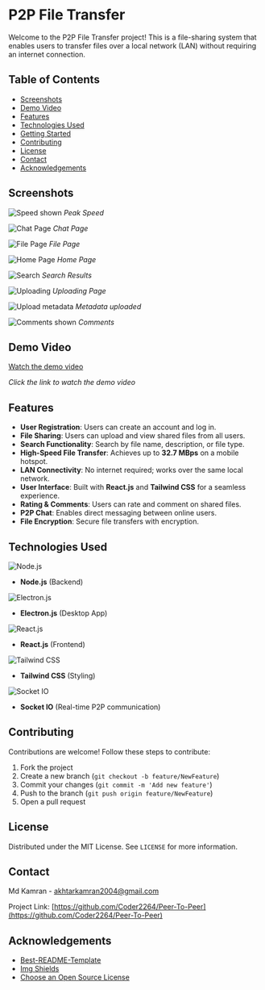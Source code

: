 # P2P File Transfer

Welcome to the P2P File Transfer project! This is a file-sharing system that enables users to transfer files over a local network (LAN) without requiring an internet connection.

## Table of Contents
- [Screenshots](#screenshots)
- [Demo Video](#demo-video)
- [Features](#features)
- [Technologies Used](#technologies-used)
- [Getting Started](#getting-started)
- [Contributing](#contributing)
- [License](#license)
- [Contact](#contact)
- [Acknowledgements](#acknowledgements)

## Screenshots

![Speed shown](https://res.cloudinary.com/da7nnqjzz/image/upload/v1741167734/Screenshot_28_jm137r.png)
*Peak Speed*

![Chat Page](https://res.cloudinary.com/da7nnqjzz/image/upload/v1741167726/Screenshot_21_u6ueoi.png)
*Chat Page*

![File Page](https://res.cloudinary.com/da7nnqjzz/image/upload/v1741167726/Screenshot_20_bs8ul2.png)
*File Page*

![Home Page](https://res.cloudinary.com/da7nnqjzz/image/upload/v1741167724/Screenshot_16_cg1uui.png)
*Home Page*

![Search](https://res.cloudinary.com/da7nnqjzz/image/upload/v1741167721/Screenshot_17_i66c7a.png)
*Search Results*

![Uploading](https://res.cloudinary.com/da7nnqjzz/image/upload/v1741167722/Screenshot_14_oecmic.png)
*Uploading Page*

![Upload metadata](https://res.cloudinary.com/da7nnqjzz/image/upload/v1741167721/Screenshot_15_pllgiw.png)
*Metadata uploaded*

![Comments shown](https://res.cloudinary.com/da7nnqjzz/image/upload/v1741167720/Screenshot_13_kkciny.png)
*Comments*

## Demo Video

[Watch the demo video](https://youtu.be/T-baPrYB-Bk)

*Click the link to watch the demo video*

## Features
- **User Registration**: Users can create an account and log in.
- **File Sharing**: Users can upload and view shared files from all users.
- **Search Functionality**: Search by file name, description, or file type.
- **High-Speed File Transfer**: Achieves up to **32.7 MBps** on a mobile hotspot.
- **LAN Connectivity**: No internet required; works over the same local network.
- **User Interface**: Built with **React.js** and **Tailwind CSS** for a seamless experience.
- **Rating & Comments**: Users can rate and comment on shared files.
- **P2P Chat**: Enables direct messaging between online users.
- **File Encryption**: Secure file transfers with encryption.

## Technologies Used

![Node.js](https://nodejs.org/static/images/logo.svg)
- **Node.js** (Backend)

![Electron.js](https://res.cloudinary.com/da7nnqjzz/image/upload/v1741171920/electron_g1zq6q.png)
- **Electron.js** (Desktop App)

![React.js](https://upload.wikimedia.org/wikipedia/commons/thumb/a/a7/React-icon.svg/1200px-React-icon.svg.png)
- **React.js** (Frontend)

![Tailwind CSS](https://upload.wikimedia.org/wikipedia/commons/d/d5/Tailwind_CSS_Logo.svg)
- **Tailwind CSS** (Styling)

![Socket IO](https://res.cloudinary.com/da7nnqjzz/image/upload/v1741171995/socketio_a19mq0.png)
- **Socket IO** (Real-time P2P communication)


## Contributing

Contributions are welcome! Follow these steps to contribute:
1. Fork the project
2. Create a new branch (`git checkout -b feature/NewFeature`)
3. Commit your changes (`git commit -m 'Add new feature'`)
4. Push to the branch (`git push origin feature/NewFeature`)
5. Open a pull request

## License

Distributed under the MIT License. See `LICENSE` for more information.

## Contact

Md Kamran - akhtarkamran2004@gmail.com

Project Link: [https://github.com/Coder2264/Peer-To-Peer](https://github.com/Coder2264/Peer-To-Peer)

## Acknowledgements

- [Best-README-Template](https://github.com/othneildrew/Best-README-Template)
- [Img Shields](https://shields.io)
- [Choose an Open Source License](https://choosealicense.com)
